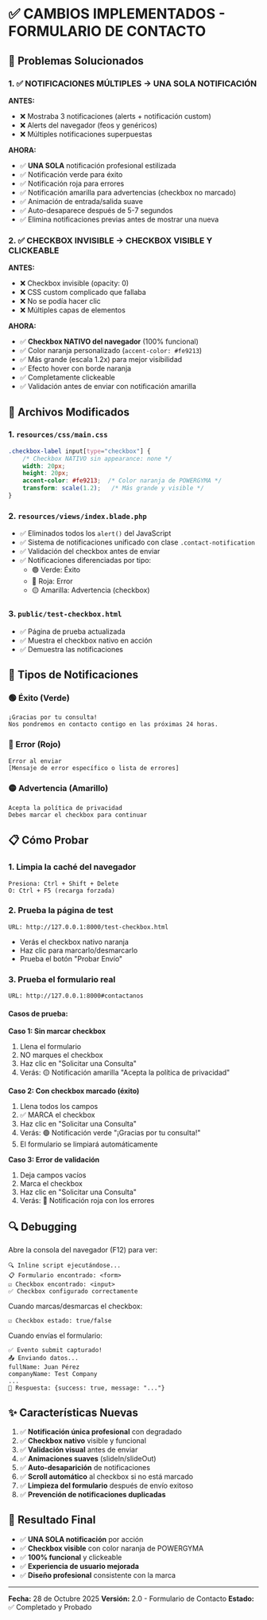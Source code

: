 # ✅ CAMBIOS IMPLEMENTADOS - FORMULARIO DE CONTACTO

## 🎯 Problemas Solucionados

### 1. ✅ NOTIFICACIONES MÚLTIPLES → UNA SOLA NOTIFICACIÓN

**ANTES:**
- ❌ Mostraba 3 notificaciones (alerts + notificación custom)
- ❌ Alerts del navegador (feos y genéricos)
- ❌ Múltiples notificaciones superpuestas

**AHORA:**
- ✅ **UNA SOLA** notificación profesional estilizada
- ✅ Notificación verde para éxito
- ✅ Notificación roja para errores
- ✅ Notificación amarilla para advertencias (checkbox no marcado)
- ✅ Animación de entrada/salida suave
- ✅ Auto-desaparece después de 5-7 segundos
- ✅ Elimina notificaciones previas antes de mostrar una nueva

### 2. ✅ CHECKBOX INVISIBLE → CHECKBOX VISIBLE Y CLICKEABLE

**ANTES:**
- ❌ Checkbox invisible (opacity: 0)
- ❌ CSS custom complicado que fallaba
- ❌ No se podía hacer clic
- ❌ Múltiples capas de elementos

**AHORA:**
- ✅ **Checkbox NATIVO del navegador** (100% funcional)
- ✅ Color naranja personalizado (`accent-color: #fe9213`)
- ✅ Más grande (escala 1.2x) para mejor visibilidad
- ✅ Efecto hover con borde naranja
- ✅ Completamente clickeable
- ✅ Validación antes de enviar con notificación amarilla

## 📁 Archivos Modificados

### 1. `resources/css/main.css`
```css
.checkbox-label input[type="checkbox"] {
    /* Checkbox NATIVO sin appearance: none */
    width: 20px;
    height: 20px;
    accent-color: #fe9213;  /* Color naranja de POWERGYMA */
    transform: scale(1.2);   /* Más grande y visible */
}
```

### 2. `resources/views/index.blade.php`
- ✅ Eliminados todos los `alert()` del JavaScript
- ✅ Sistema de notificaciones unificado con clase `.contact-notification`
- ✅ Validación del checkbox antes de enviar
- ✅ Notificaciones diferenciadas por tipo:
  - 🟢 Verde: Éxito
  - 🔴 Roja: Error
  - 🟡 Amarilla: Advertencia (checkbox)

### 3. `public/test-checkbox.html`
- ✅ Página de prueba actualizada
- ✅ Muestra el checkbox nativo en acción
- ✅ Demuestra las notificaciones

## 🎨 Tipos de Notificaciones

### 🟢 Éxito (Verde)
```
¡Gracias por tu consulta!
Nos pondremos en contacto contigo en las próximas 24 horas.
```

### 🔴 Error (Rojo)
```
Error al enviar
[Mensaje de error específico o lista de errores]
```

### 🟡 Advertencia (Amarillo)
```
Acepta la política de privacidad
Debes marcar el checkbox para continuar
```

## 📋 Cómo Probar

### 1. **Limpia la caché del navegador**
```
Presiona: Ctrl + Shift + Delete
O: Ctrl + F5 (recarga forzada)
```

### 2. **Prueba la página de test**
```
URL: http://127.0.0.1:8000/test-checkbox.html
```
- Verás el checkbox nativo naranja
- Haz clic para marcarlo/desmarcarlo
- Prueba el botón "Probar Envío"

### 3. **Prueba el formulario real**
```
URL: http://127.0.0.1:8000#contactanos
```

#### Casos de prueba:

**Caso 1: Sin marcar checkbox**
1. Llena el formulario
2. NO marques el checkbox
3. Haz clic en "Solicitar una Consulta"
4. Verás: 🟡 Notificación amarilla "Acepta la política de privacidad"

**Caso 2: Con checkbox marcado (éxito)**
1. Llena todos los campos
2. ✅ MARCA el checkbox
3. Haz clic en "Solicitar una Consulta"
4. Verás: 🟢 Notificación verde "¡Gracias por tu consulta!"
5. El formulario se limpiará automáticamente

**Caso 3: Error de validación**
1. Deja campos vacíos
2. Marca el checkbox
3. Haz clic en "Solicitar una Consulta"
4. Verás: 🔴 Notificación roja con los errores

## 🔍 Debugging

Abre la consola del navegador (F12) para ver:

```
🔍 Inline script ejecutándose...
📋 Formulario encontrado: <form>
☑️ Checkbox encontrado: <input>
✅ Checkbox configurado correctamente
```

Cuando marcas/desmarcas el checkbox:
```
☑️ Checkbox estado: true/false
```

Cuando envías el formulario:
```
✅ Evento submit capturado!
📤 Enviando datos...
fullName: Juan Pérez
companyName: Test Company
...
📩 Respuesta: {success: true, message: "..."}
```

## ✨ Características Nuevas

1. ✅ **Notificación única profesional** con degradado
2. ✅ **Checkbox nativo** visible y funcional
3. ✅ **Validación visual** antes de enviar
4. ✅ **Animaciones suaves** (slideIn/slideOut)
5. ✅ **Auto-desaparición** de notificaciones
6. ✅ **Scroll automático** al checkbox si no está marcado
7. ✅ **Limpieza del formulario** después de envío exitoso
8. ✅ **Prevención de notificaciones duplicadas**

## 🎯 Resultado Final

- ✅ **UNA SOLA notificación** por acción
- ✅ **Checkbox visible** con color naranja de POWERGYMA
- ✅ **100% funcional** y clickeable
- ✅ **Experiencia de usuario mejorada**
- ✅ **Diseño profesional** consistente con la marca

---

**Fecha:** 28 de Octubre 2025
**Versión:** 2.0 - Formulario de Contacto
**Estado:** ✅ Completado y Probado
